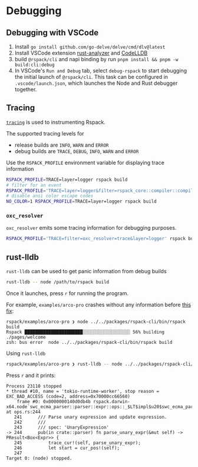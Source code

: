 # Debugging

## Debugging with VSCode

1. Install `go install github.com/go-delve/delve/cmd/dlv@latest`
2. Install VSCode extension [rust-analyzer](https://marketplace.visualstudio.com/items?itemName=rust-lang.rust-analyzer) and [CodeLLDB](https://marketplace.visualstudio.com/items?itemName=vadimcn.vscode-lldb)
3. build `@rspack/cli` and napi binding by run `pnpm install && pnpm -w build:cli:debug`
4. In VSCode's `Run and Debug` tab, select `debug-rspack` to start debugging the initial launch of `@rspack/cli`. This task can be configured in `.vscode/launch.json`, which launches the Node and Rust debugger together.

## Tracing

[`tracing`](https://crates.io/crates/tracing) is used to instrumenting Rspack.

The supported tracing levels for

* release builds are `INFO`, `WARN` and `ERROR`
* debug builds are `TRACE`, `DEBUG`, `INFO`, `WARN` and `ERROR`

Use the `RSPACK_PROFILE` environment variable for displaying trace information

```bash
RSPACK_PROFILE=TRACE=layer=logger rspack build
# filter for an event
RSPACK_PROFILE='TRACE=layer=logger&filter=rspack_core::compiler::compilation' rspack build
# disable ansi color escape codes
NO_COLOR=1 RSPACK_PROFILE=TRACE=layer=logger rspack build
```

### `oxc_resolver`

`oxc_resolver` emits some tracing information for debugging purposes.

```bash
RSPACK_PROFILE='TRACE=filter=oxc_resolver=trace&layer=logger' rspack build
```

## rust-lldb

`rust-lldb` can be used to get panic information from debug builds

```bash
rust-lldb -- node /path/to/rspack build
```

Once it launches, press `r` for running the program.

For example, `examples/arco-pro` crashes without any information before [this fix](https://github.com/web-infra-dev/rspack/pull/3195/files):

```
rspack/examples/arco-pro ❯ node ../../packages/rspack-cli/bin/rspack build
Rspack ██████████████████████░░░░░░░░░░░░░░░░░░ 56% building ./pages/welcome
zsh: bus error  node ../../packages/rspack-cli/bin/rspack build
```

Using `rust-lldb`

```bash
rspack/examples/arco-pro ❯ rust-lldb -- node ../../packages/rspack-cli/bin/rspack build
```

Press `r` and it prints:

```
Process 23110 stopped
* thread #10, name = 'tokio-runtime-worker', stop reason = EXC_BAD_ACCESS (code=2, address=0x70000cc66560)
    frame #0: 0x0000000140d0db4b rspack.darwin-x64.node`swc_ecma_parser::parser::expr::ops::_$LT$impl$u20$swc_ecma_parser..parser..Parser$LT$I$GT$$GT$::parse_unary_expr::h29f49330a806839c(self=0x0000000000000000) at ops.rs:244
   241 	    /// Parse unary expression and update expression.
   242 	    ///
   243 	    /// spec: 'UnaryExpression'
-> 244 	    pub(in crate::parser) fn parse_unary_expr(&mut self) -> PResult<Box<Expr>> {
   245 	        trace_cur!(self, parse_unary_expr);
   246 	        let start = cur_pos!(self);
   247
Target 0: (node) stopped.
```
